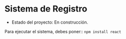 <h1> Sistema de Registro</h1>

- Estado del proyecto: En construcción.

Para ejecutar el sistema, debes poner::
```npm install react```
